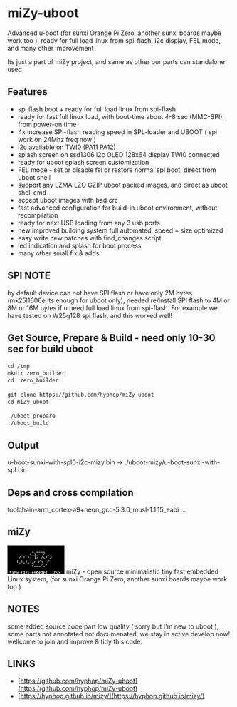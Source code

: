 # miZy-uboot

Advanced u-boot (for sunxi Orange Pi Zero, another sunxi boards maybe work too ), ready for full load linux from spi-flash, i2c display, FEL mode, and many other improvement 

Its just a part of miZy project, and same as other our parts can standalone used

## Features

* spi flash boot + ready for full load linux from spi-flash
* ready for fast full linux load, with boot-time about 4-8 sec (MMC-SPI), from power-on time
* 4x increase SPI-flash reading speed in SPL-loader and UBOOT ( spi work on 24Mhz freq now )
* i2c available on TWI0 (PA11 PA12)
* splash screen on ssd1306 i2c OLED 128x64 display TWI0 connected
* ready for uboot splash screen customization
* FEL mode - set or disable fel or restore normal spl boot, direct from uboot shell
* support any LZMA LZO GZIP uboot packed images, and direct as uboot shell cmd
* accept uboot images with bad crc 
* fast advanced configuration for build-in uboot environment, without recompilation
* ready for next USB loading from any 3 usb ports
* new improved building system full automated, speed + size optimized 
* easy write new patches with find_changes script
* led indication and splash for boot process
* many other small fix & adds

## SPI NOTE

by default device can not have SPI flash or have only 2M bytes (mx25l1606e its enough for uboot only),
needed re/install SPI flash to 4M or 8M or 16M bytes if u need  full load linux from spi-flash. For example 
we have tested on W25q128 spi flash, and this worked well!

## Get Source, Prepare & Build - need only 10-30 sec for build uboot

    cd /tmp
    mkdir zero_builder
    cd  zero_builder

    git clone https://github.com/hyphop/miZy-uboot
    cd miZy-uboot

    ./uboot_prepare
    ./uboot_build

## Output

u-boot-sunxi-with-spl0-i2c-mizy.bin -> ./uboot-mizy/u-boot-sunxi-with-spl.bin
    
## Deps and cross compilation

toolchain-arm_cortex-a9+neon_gcc-5.3.0_musl-1.1.15_eabi
...

## miZy 
 
![miZy](pics/miZy.logo.wb128x64x2.png)
miZy - open source minimalistic tiny fast embedded Linux system, (for sunxi Orange Pi Zero, another sunxi boards maybe work too )

## NOTES

some added source code part low quality ( sorry but I'm new to uboot ), some parts not annotated not documenated, we stay in active develop now!
wellcome to join and improve & tidy this code.

## LINKS

- [https://github.com/hyphop/miZy-uboot](https://github.com/hyphop/miZy-uboot)
- [https://hyphop.github.io/mizy/](https://hyphop.github.io/mizy/)
